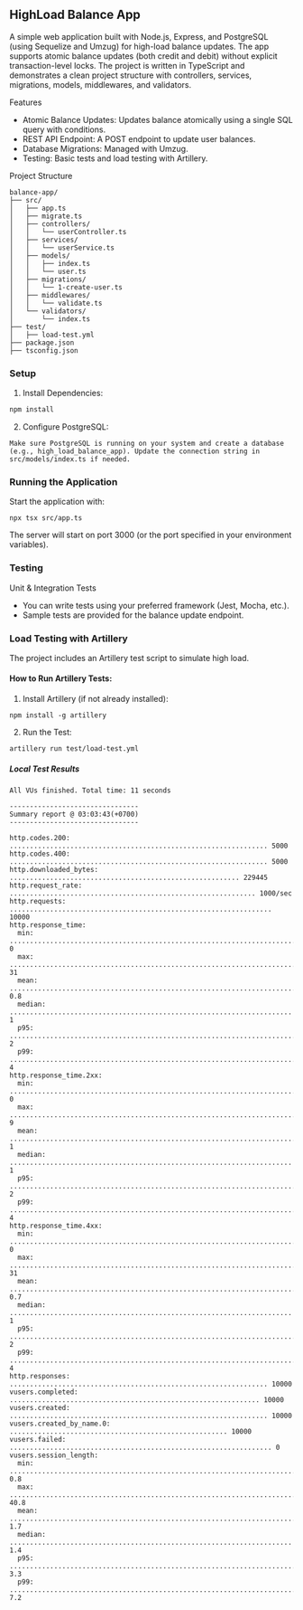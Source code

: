 ## HighLoad Balance App

A simple web application built with Node.js, Express, and PostgreSQL (using Sequelize and Umzug) for high-load balance updates. The app supports atomic balance updates (both credit and debit) without explicit transaction-level locks. The project is written in TypeScript and demonstrates a clean project structure with controllers, services, migrations, models, middlewares, and validators.

Features
* Atomic Balance Updates: Updates balance atomically using a single SQL query with conditions.
* REST API Endpoint: A POST endpoint to update user balances.
* Database Migrations: Managed with Umzug.
* Testing: Basic tests and load testing with Artillery.

Project Structure
```
balance-app/
├── src/
│   ├── app.ts           
│   ├── migrate.ts       
│   ├── controllers/
│   │   └── userController.ts
│   ├── services/
│   │   └── userService.ts
│   ├── models/
│   │   ├── index.ts
│   │   └── user.ts
│   ├── migrations/
│   │   └── 1-create-user.ts
│   ├── middlewares/
│   │   └── validate.ts
│   └── validators/
│       └── index.ts
├── test/
│   ├── load-test.yml 
├── package.json
├── tsconfig.json
```
### Setup
1.	Install Dependencies:
```bash
npm install
```

2.	Configure PostgreSQL:  
```
Make sure PostgreSQL is running on your system and create a database (e.g., high_load_balance_app). Update the connection string in src/models/index.ts if needed.
```

### Running the Application

Start the application with:
```
npx tsx src/app.ts
```

The server will start on port 3000 (or the port specified in your environment variables).

### Testing

Unit & Integration Tests
* You can write tests using your preferred framework (Jest, Mocha, etc.).
* Sample tests are provided for the balance update endpoint.

### Load Testing with Artillery

The project includes an Artillery test script to simulate high load.

#### How to Run Artillery Tests:
1.	Install Artillery (if not already installed):
```
npm install -g artillery
```

2.	Run the Test:
```
artillery run test/load-test.yml
```


##### Local Test Results

```
All VUs finished. Total time: 11 seconds

--------------------------------
Summary report @ 03:03:43(+0700)
--------------------------------

http.codes.200: ................................................................ 5000
http.codes.400: ................................................................ 5000
http.downloaded_bytes: ......................................................... 229445
http.request_rate: ............................................................. 1000/sec
http.requests: ................................................................. 10000
http.response_time:
  min: ......................................................................... 0
  max: ......................................................................... 31
  mean: ........................................................................ 0.8
  median: ...................................................................... 1
  p95: ......................................................................... 2
  p99: ......................................................................... 4
http.response_time.2xx:
  min: ......................................................................... 0
  max: ......................................................................... 9
  mean: ........................................................................ 1
  median: ...................................................................... 1
  p95: ......................................................................... 2
  p99: ......................................................................... 4
http.response_time.4xx:
  min: ......................................................................... 0
  max: ......................................................................... 31
  mean: ........................................................................ 0.7
  median: ...................................................................... 1
  p95: ......................................................................... 2
  p99: ......................................................................... 4
http.responses: ................................................................ 10000
vusers.completed: .............................................................. 10000
vusers.created: ................................................................ 10000
vusers.created_by_name.0: ...................................................... 10000
vusers.failed: ................................................................. 0
vusers.session_length:
  min: ......................................................................... 0.8
  max: ......................................................................... 40.8
  mean: ........................................................................ 1.7
  median: ...................................................................... 1.4
  p95: ......................................................................... 3.3
  p99: ......................................................................... 7.2
```